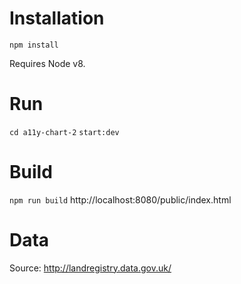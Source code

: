 
# Installation 
`npm install`

Requires Node v8.

# Run
`cd a11y-chart-2`
`start:dev`

# Build
`npm run build`
http://localhost:8080/public/index.html

# Data 
Source: http://landregistry.data.gov.uk/
